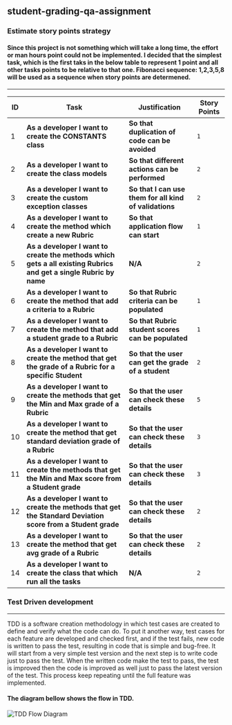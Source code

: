 ## student-grading-qa-assignment

### Estimate story points strategy
#### Since this project is not something which will take a long time, the effort or man hours point could not be implemented. I decided that the simplest task, which is the first taks in the below table to represent 1 point and all other tasks points to be relative to that one. Fibonacci sequence: 1,2,3,5,8 will be used as a sequence when story points are determened.
---

ID | Task | Justification | Story Points 
--- |--- | --- | ---
1 | **As a developer I want to create the CONSTANTS class** | **So that duplication of code can be avoided** | `1`
2 | **As a developer I want to create the class models** | **So that different actions can be performed** | `2`
3 | **As a developer I want to create the custom exception classes** | **So that I can use them for all kind of validations** | `2`
4 | **As a developer I want to create the method which create a new Rubric** | **So that application flow can start** | `1`
5 | **As a developer I want to create the methods which gets a all existing Rubrics and get a single Rubric by name** | **N/A** | `2`
6 | **As a developer I want to create the method that add a criteria to a Rubric** | **So that Rubric criteria can be populated** | `1`
7 | **As a developer I want to create the method that add a student grade to a Rubric** | **So that Rubric student scores can be populated** | `1`
8 | **As a developer I want to create the method that get the grade of a Rubric for a specific Student** | **So that the user can get the grade of a student** | `2`
9 | **As a developer I want to create the methods that get the Min and Max grade of a Rubric** | **So that the user can check these details** | `5`
10 | **As a developer I want to create the method that get standard deviation grade of a Rubric** | **So that the user can check these details** | `3`
11 | **As a developer I want to create the methods that get the Min and Max score from a Student grade** | **So that the user can check these details** | `3`
12 | **As a developer I want to create the methods that get the Standard Deviation score from a Student grade** | **So that the user can check these details** | `2`
13 | **As a developer I want to create the method that get avg grade of a Rubric** | **So that the user can check these details** | `2`
14 | **As a developer I want to create the class that which run all the tasks** | **N/A** | `2`

### Test Driven development
---
TDD is a software creation methodology in which test cases are created to define and verify what the code can do. To put it another way, test cases for each feature are developed and checked first, and if the test fails, new code is written to pass the test, resulting in code that is simple and bug-free.
It will start from a very simple test version and the next step is to write code just to pass the test. When the written code make the test to pass, the test is improved then the code is improved as well just to pass the latest version of the test. This process keep repeating until the full feature was implemented.
#### The diagram bellow shows the flow in TDD.
![TDD Flow Diagram]("https://thumbs4.imagebam.com/ea/c4/e5/MEDG4I_t.png", "TDD Flow Diagram")
